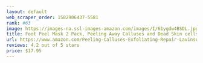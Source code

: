 ```yaml
---
layout: default 
﻿web_scraper_order: 1582906437-5581
rank: #63
image: https://images-na.ssl-images-amazon.com/images/I/61ygdw4BSDL.jpg
title: Foot Peel Mask 2 Pack, Peeling Away Calluses and Dead Skin cells, Make Your Feet Baby Soft,…
url: https://www.amazon.com/Peeling-Calluses-Exfoliating-Repair-Lavinso/dp/B074MNF659/ref=zg_mw_beauty_63?_encoding=UTF8&psc=1&refRID=YYBFCP7S84ZRSDXVY198
reviews: 4.2 out of 5 stars
price: $17.95 
---
```

